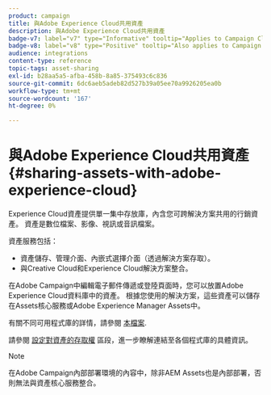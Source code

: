 ```yaml
---
product: campaign
title: 與Adobe Experience Cloud共用資產
description: 與Adobe Experience Cloud共用資產
badge-v7: label="v7" type="Informative" tooltip="Applies to Campaign Classic v7"
badge-v8: label="v8" type="Positive" tooltip="Also applies to Campaign v8"
audience: integrations
content-type: reference
topic-tags: asset-sharing
exl-id: b28aa5a5-afba-458b-8a85-375493c6c836
source-git-commit: 6dc6aeb5adeb82d527b39a05ee70a9926205ea0b
workflow-type: tm+mt
source-wordcount: '167'
ht-degree: 0%

---
```


# 與Adobe Experience Cloud共用資產{#sharing-assets-with-adobe-experience-cloud}



Experience Cloud資產提供單一集中存放庫，內含您可跨解決方案共用的行銷資產。 資產是數位檔案、影像、視訊或音訊檔案。

資產服務包括：

* 資產儲存、管理介面、內嵌式選擇介面（透過解決方案存取）。
* 與Creative Cloud和Experience Cloud解決方案整合。

在Adobe Campaign中編輯電子郵件傳遞或登陸頁面時，您可以放置Adobe Experience Cloud資料庫中的資產。 根據您使用的解決方案，這些資產可以儲存在Assets核心服務或Adobe Experience Manager Assets中。

有關不同可用程式庫的詳情，請參閱 [本檔案](https://experienceleague.adobe.com/docs/core-services/interface/assets/experience-cloud-assets.html).

請參閱 [設定對資產的存取權](../../integrations/using/configuring-access-to-assets.md) 區段，進一步瞭解連結至各個程式庫的具體資訊。

>[!NOTE]
>
>在Adobe Campaign內部部署環境的內容中，除非AEM Assets也是內部部署，否則無法與資產核心服務整合。
